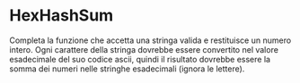 # HexHashSum
Completa la funzione che accetta una stringa valida e restituisce un numero intero.
Ogni carattere della stringa dovrebbe essere convertito nel valore esadecimale del suo codice ascii, quindi il risultato dovrebbe essere la somma dei numeri nelle stringhe esadecimali (ignora le lettere).
